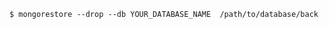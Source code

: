 <!-- usedin: [ _includes/_inlines/Databases/common/database-backup/database-backups_mongodb-v1.md] -->


```
$ mongorestore --drop --db YOUR_DATABASE_NAME  /path/to/database/back 
```
